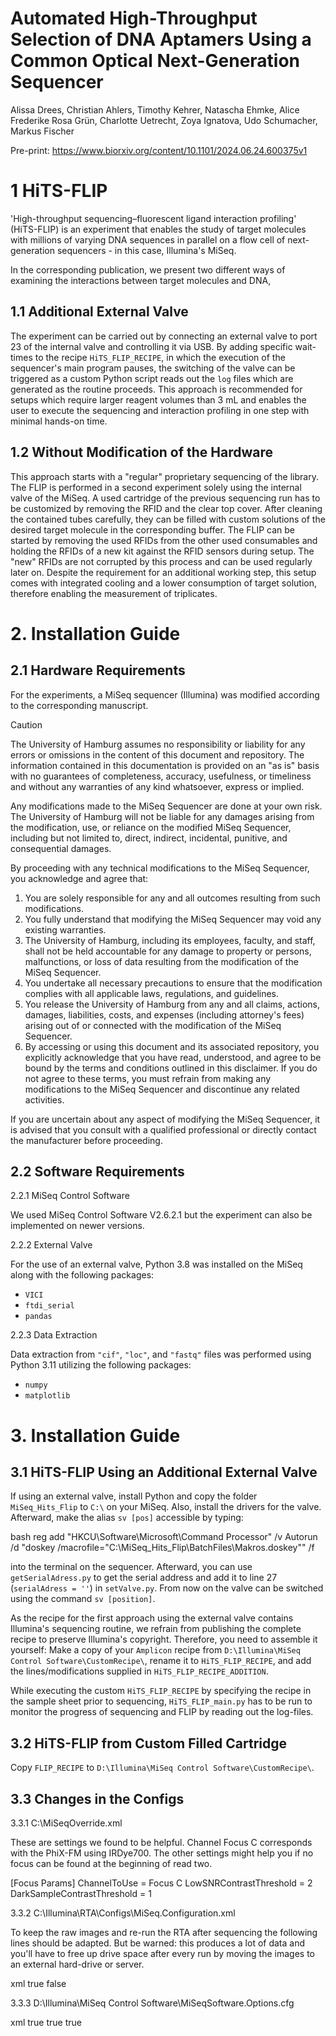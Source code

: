 # Automated High-Throughput Selection of DNA Aptamers Using a Common Optical Next-Generation Sequencer

Alissa Drees, Christian Ahlers, Timothy Kehrer, Natascha Ehmke, Alice Frederike Rosa Grün, Charlotte Uetrecht, Zoya Ignatova, Udo Schumacher, Markus Fischer

Pre-print: https://www.biorxiv.org/content/10.1101/2024.06.24.600375v1

# 1 HiTS-FLIP

'High-throughput sequencing–fluorescent ligand interaction profiling' (HiTS-FLIP) is an experiment that enables the study of target molecules with millions of varying DNA sequences in parallel on a flow cell of next-generation sequencers - in this case, Illumina's MiSeq.

In the corresponding publication, we present two different ways of examining the interactions between target molecules and DNA,

## 1.1 Additional External Valve

The experiment can be carried out by connecting an external valve to port 23 of the internal valve and controlling it via USB. By adding specific wait-times to the recipe `HiTS_FLIP_RECIPE`, in which the execution of the sequencer's main program pauses, the switching of the valve can be triggered as a custom Python script reads out the `log` files which are generated as the routine proceeds. This approach is recommended for setups which require larger reagent volumes than 3 mL and enables the user to execute the sequencing and interaction profiling in one step with minimal hands-on time.

## 1.2 Without Modification of the Hardware

This approach starts with a "regular" proprietary sequencing of the library. The FLIP is performed in a second experiment solely using the internal valve of the MiSeq. A used cartridge of the previous sequencing run has to be customized by removing the RFID and the clear top cover. After cleaning the contained tubes carefully, they can be filled with custom solutions of the desired target molecule in the corresponding buffer. The FLIP can be started by removing the used RFIDs from the other used consumables and holding the RFIDs of a new kit against the RFID sensors during setup. The "new" RFIDs are not corrupted by this process and can be used regularly later on. Despite the requirement for an additional working step, this setup comes with integrated cooling and a lower consumption of target solution, therefore enabling the measurement of triplicates.

# 2. Installation Guide

## 2.1 Hardware Requirements

For the experiments, a MiSeq sequencer (Illumina) was modified according to the corresponding manuscript.

> [!CAUTION] 
> The University of Hamburg assumes no responsibility or liability for any errors or omissions in the content of this document and repository. The information contained in this documentation is provided on an "as is" basis with no guarantees of completeness, accuracy, usefulness, or timeliness and without any warranties of any kind whatsoever, express or implied. 
>
> Any modifications made to the MiSeq Sequencer are done at your own risk. The University of Hamburg will not be liable for any damages arising from the modification, use, or reliance on the modified MiSeq Sequencer, including but not limited to, direct, indirect, incidental, punitive, and consequential damages.
>
> By proceeding with any technical modifications to the MiSeq Sequencer, you acknowledge and agree that:
>
> 1. You are solely responsible for any and all outcomes resulting from such modifications.
> 2. You fully understand that modifying the MiSeq Sequencer may void any existing warranties.
> 3. The University of Hamburg, including its employees, faculty, and staff, shall not be held accountable for any damage to property or persons, malfunctions, or loss of data resulting from the modification of the MiSeq Sequencer.
> 4. You undertake all necessary precautions to ensure that the modification complies with all applicable laws, regulations, and guidelines.
> 5. You release the University of Hamburg from any and all claims, actions, damages, liabilities, costs, and expenses (including attorney's fees) arising out of or connected with the modification of the MiSeq Sequencer.
> 6. By accessing or using this document and its associated repository, you explicitly acknowledge that you have read, understood, and agree to be bound by the terms and conditions outlined in this disclaimer. If you do not agree to these terms, you must refrain from making any modifications to the MiSeq Sequencer and discontinue any related activities.
>
> If you are uncertain about any aspect of modifying the MiSeq Sequencer, it is advised that you consult with a qualified professional or directly contact the manufacturer before proceeding.

## 2.2 Software Requirements

2.2.1 MiSeq Control Software

We used MiSeq Control Software V2.6.2.1 but the experiment can also be implemented on newer versions.

2.2.2 External Valve

For the use of an external valve, Python 3.8 was installed on the MiSeq along with the following packages:
- `VICI`
- `ftdi_serial`
- `pandas`

2.2.3 Data Extraction

Data extraction from `"cif"`, `"loc"`, and `"fastq"` files was performed using Python 3.11 utilizing the following packages:
- `numpy`
- `matplotlib`

# 3. Installation Guide

## 3.1 HiTS-FLIP Using an Additional External Valve

If using an external valve, install Python and copy the folder `MiSeq_Hits_Flip` to `C:\` on your MiSeq. Also, install the drivers for the valve. Afterward, make the alias `sv [pos]` accessible by typing:

bash
reg add "HKCU\Software\Microsoft\Command Processor" /v Autorun /d "doskey /macrofile=\"C:\MiSeq_Hits_Flip\BatchFiles\Makros.doskey\"" /f



into the terminal on the sequencer. Afterward, you can use `getSerialAdress.py` to get the serial address and add it to line 27 (`serialAdress = ''`) in `setValve.py`. From now on the valve can be switched using the command `sv [position]`.

As the recipe for the first approach using the external valve contains Illumina's sequencing routine, we refrain from publishing the complete recipe to preserve Illumina's copyright. Therefore, you need to assemble it yourself: Make a copy of your `Amplicon` recipe from `D:\Illumina\MiSeq Control Software\CustomRecipe\`, rename it to `HiTS_FLIP_RECIPE`, and add the lines/modifications supplied in `HiTS_FLIP_RECIPE_ADDITION`.

While executing the custom `HiTS_FLIP_RECIPE` by specifying the recipe in the sample sheet prior to sequencing, `HiTS_FLIP_main.py` has to be run to monitor the progress of sequencing and FLIP by reading out the log-files.

## 3.2 HiTS-FLIP from Custom Filled Cartridge

Copy `FLIP_RECIPE` to `D:\Illumina\MiSeq Control Software\CustomRecipe\`.

## 3.3 Changes in the Configs

3.3.1 C:\MiSeqOverride.xml

These are settings we found to be helpful. Channel Focus C corresponds with the PhiX-FM using IRDye700. The other settings might help you if no focus can be found at the beginning of read two.


[Focus Params]
ChannelToUse = Focus C
LowSNRContrastThreshold = 2
DarkSampleContrastThreshold = 1



3.3.2 C:\Illumina\RTA\Configs\MiSeq.Configuration.xml

To keep the raw images and re-run the RTA after sequencing the following lines should be adapted. But be warned: this produces a lot of data and you'll have to free up drive space after every run by moving the images to an external hard-drive or server.   

xml
<CopyIntensities>true</CopyIntensities>
<DeleteImagesFilesAfterProcessing>false</DeleteImagesFilesAfterProcessing>



3.3.3 D:\Illumina\MiSeq Control Software\MiSeqSoftware.Options.cfg

xml
<SaveImagesToOutputForRta>true</SaveImagesToOutputForRta>
<SaveFocusImages>true</SaveFocusImages>
<SaveScanImages>true</SaveScanImages>

